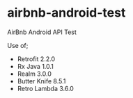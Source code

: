 # airbnb-android-test
AirBnb Android API Test

Use of;
 - Retrofit 2.2.0
 - Rx Java 1.0.1
 - Realm 3.0.0
 - Butter Knife 8.5.1
 - Retro Lambda 3.6.0
